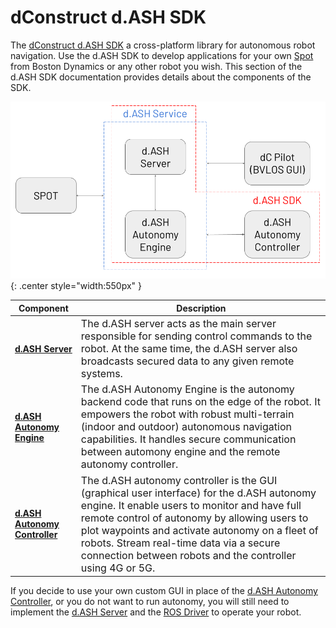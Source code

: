 # dConstruct d.ASH SDK

The [dConstruct d.ASH SDK](https://www.dconstruct.co/dash-sdk) a cross-platform library for autonomous robot navigation. Use the d.ASH SDK to develop applications for your own [Spot](https://www.bostondynamics.com/spot) from Boston Dynamics or any other robot you wish. This section of the d.ASH SDK documentation provides details about the components of the SDK.

![Screenshot](img/diagram.png){: .center style="width:550px" }

| Component | Description |
| ------- | ------- |
|  **[d.ASH Server](https://dconstruct-tech.github.io/dash-sdk/#dash-server)** | <font size="3"> The d.ASH server acts as the main server responsible for sending control commands to the robot. At the same time, the d.ASH server also broadcasts secured data to any given remote systems.|
|  **[d.ASH Autonomy Engine](https://dconstruct-tech.github.io/dash-sdk/#ros-driver)** | <font size="3"> The d.ASH Autonomy Engine is the autonomy backend code that runs on the edge of the robot. It empowers the robot with robust multi-terrain (indoor and outdoor) autonomous navigation capabilities. It handles secure communication between automony engine and the remote autonomy controller. |
| **[d.ASH Autonomy Controller](https://dconstruct-tech.github.io/dash-sdk/#dash-autonomy-controller)** | <font size="3"> The d.ASH autonomy controller is the GUI (graphical user interface) for the d.ASH autonomy engine. It enable users to monitor and have full remote control of autonomy by allowing users to plot waypoints and activate autonomy on a fleet of robots. Stream real-time data via a secure connection between robots and the controller using 4G or 5G. |


If you decide to use your own custom GUI in place of the [d.ASH Autonomy Controller](#dash-autonomy-controller), or you do not want to run autonomy, you will still need to implement the [d.ASH Server](#dash-server) and the [ROS Driver](#ros-driver) to operate your robot. 
